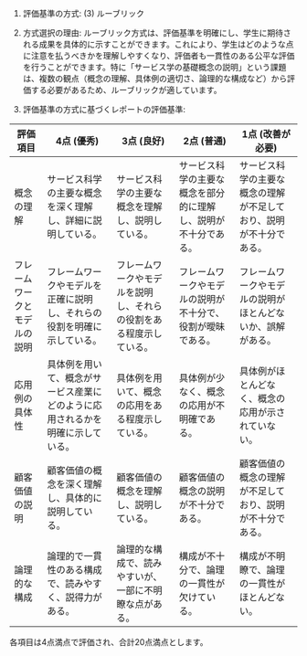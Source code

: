 1. 評価基準の方式: (3) ルーブリック

2. 方式選択の理由:
ルーブリック方式は、評価基準を明確にし、学生に期待される成果を具体的に示すことができます。これにより、学生はどのような点に注意を払うべきかを理解しやすくなり、評価者も一貫性のある公平な評価を行うことができます。特に「サービス学の基礎概念の説明」という課題は、複数の観点（概念の理解、具体例の適切さ、論理的な構成など）から評価する必要があるため、ルーブリックが適しています。

3. 評価基準の方式に基づくレポートの評価基準:

| 評価項目          | 4点 (優秀)                                                                 | 3点 (良好)                                                               | 2点 (普通)                                                               | 1点 (改善が必要)                                                         |
|-------------------|-----------------------------------------------------------------------------|-------------------------------------------------------------------------|-------------------------------------------------------------------------|---------------------------------------------------------------------------|
| 概念の理解        | サービス科学の主要な概念を深く理解し、詳細に説明している。                   | サービス科学の主要な概念を理解し、説明している。                         | サービス科学の主要な概念を部分的に理解し、説明が不十分である。           | サービス科学の主要な概念の理解が不足しており、説明が不十分である。       |
| フレームワークとモデルの説明 | フレームワークやモデルを正確に説明し、それらの役割を明確に示している。 | フレームワークやモデルを説明し、それらの役割をある程度示している。     | フレームワークやモデルの説明が不十分で、役割が曖昧である。               | フレームワークやモデルの説明がほとんどないか、誤解がある。               |
| 応用例の具体性    | 具体例を用いて、概念がサービス産業にどのように応用されるかを明確に示している。 | 具体例を用いて、概念の応用をある程度示している。                         | 具体例が少なく、概念の応用が不明確である。                               | 具体例がほとんどなく、概念の応用が示されていない。                       |
| 顧客価値の説明    | 顧客価値の概念を深く理解し、具体的に説明している。                           | 顧客価値の概念を理解し、説明している。                                   | 顧客価値の概念の説明が不十分である。                                     | 顧客価値の概念の理解が不足しており、説明が不十分である。                 |
| 論理的な構成      | 論理的で一貫性のある構成で、読みやすく、説得力がある。                       | 論理的な構成で、読みやすいが、一部に不明瞭な点がある。                   | 構成が不十分で、論理の一貫性が欠けている。                               | 構成が不明瞭で、論理の一貫性がほとんどない。                             |

各項目は4点満点で評価され、合計20点満点とします。